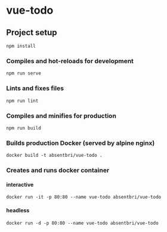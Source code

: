 # vue-todo

## Project setup
```
npm install
```

### Compiles and hot-reloads for development
```
npm run serve
```

### Lints and fixes files
```
npm run lint
```

### Compiles and minifies for production
```
npm run build
```

### Builds production Docker (served by alpine nginx)
```
docker build -t absentbri/vue-todo .
```

### Creates and runs docker container
#### interactive
```
docker run -it -p 80:80 --name vue-todo absentbri/vue-todo
```
#### headless
```
docker run -d -p 80:80 --name vue-todo absentbri/vue-todo
```

